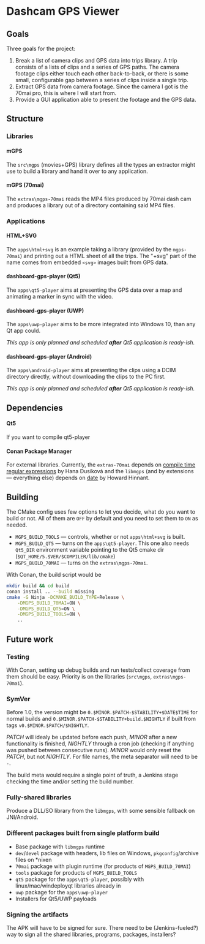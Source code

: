 # Dashcam GPS Viewer

## Goals

Three goals for the project:

1. Break a list of camera clips and GPS data into trips library. A trip consists of a lists of clips and a series of GPS paths. The camera footage clips either touch each other back-to-back, or there is some small, configurable gap between a series of clips inside a single trip.
2. Extract GPS data from camera footage. Since the camera I got is the 70mai pro, this is where I will start from.
3. Provide a GUI application able to present the footage and the GPS data.

## Structure

### Libraries

#### mGPS

The `src\mgps` (movies+GPS) library defines all the types an extractor might use to build a library and hand it over to any application.

#### mGPS (70mai)

The `extras\mgps-70mai` reads the MP4 files produced by 70mai dash cam and produces a library out of a directory containing said MP4 files.

### Applications

#### HTML+SVG

The `apps\html+svg` is an example taking a library (provided by the `mgps-70mai`) and printing out a HTML sheet of all the trips. The "+svg" part of the name comes from embedded `<svg>` images built from GPS data.

#### dashboard-gps-player (Qt5)

The `apps\qt5-player` aims at presenting the GPS data over a map and animating a marker in sync with the video.

#### dashboard-gps-player (UWP)

The `apps\uwp-player` aims to be more integrated into Windows 10, than any Qt app could.

_This app is only planned and scheduled **after** Qt5 application is ready-ish._

#### dashboard-gps-player (Android)

The `apps\android-player` aims at presenting the clips using a DCIM directory directly, without downloading the clips to the PC first.

_This app is only planned and scheduled **after** Qt5 application is ready-ish._

## Dependencies

#### Qt5
If you want to compile qt5-player

#### Conan Package Manager
For external libraries. Currently, the `extras-70mai` depends on [compile time regular expressions](https://github.com/hanickadot/compile-time-regular-expressions) by Hana Dusíková and the `libmgps` (and by extensions &mdash; everything else) depends on [date](https://github.com/HowardHinnant/date) by Howard Hinnant.

## Building

The CMake config uses few options to let you decide, what do you want to build or not. All of them are `OFF` by default and you need to set them to `ON` as needed.
- `MGPS_BUILD_TOOLS` &mdash; controls, whether or not `apps\html+svg` is built.
- `MGPS_BUILD_QT5` &mdash; turns on the `apps\qt5-player`. This one also needs `Qt5_DIR` environment variable pointing to the Qt5 cmake dir (`$QT_HOME/5.$VER/$COMPILER/lib/cmake`)
- `MGPS_BUILD_70MAI` &mdash; turns on the `extras\mgps-70mai`.

With Conan, the build script would be

```sh
mkdir build && cd build
conan install .. --build missing
cmake -G Ninja -DCMAKE_BUILD_TYPE=Release \
    -DMGPS_BUILD_70MAI=ON \
    -DMGPS_BUILD_QT5=ON \
    -DMGPS_BUILD_TOOLS=ON \
    ..
```

## Future work

### Testing 

With Conan, setting up debug builds and run tests/collect coverage from them should be easy. Priority is on the libraries (`src\mgps`, `extras\mgps-70mai`).

### SymVer

Before 1.0, the version might be `0.$MINOR.$PATCH-$STABILITY+$DATE$TIME` for normal builds and `0.$MINOR.$PATCH-$STABILITY+build.$NIGHTLY` if built from tags `v0.$MINOR.$PATCH/$NIGHTLY`. 

_PATCH_ will idealy be updated before each push, _MINOR_ after a new functionality is finished, _NIGHTLY_ through a cron job (checking if anything was pushed between consecutive runs). _MINOR_ would only reset the _PATCH_, but not _NIGHTLY_. For file names, the meta separator will need to be `-`.

The build meta would require a single point of truth, a Jenkins stage checking the time and/or setting the build number.

### Fully-shared libraries

Produce a DLL/SO library from the `libmgps`, with some sensible fallback on JNI/Android.

### Different packages built from single platform build

- Base package with `libmgps` runtime
- `dev`/`devel` package with headers, lib files on Windows, `pkgconfig`/archive files on *nixen
- `70mai` package with plugin runtime (for products of `MGPS_BUILD_70MAI`)
- `tools` package for products of `MGPS_BUILD_TOOLS`
- `qt5` package for the `apps\qt5-player`, possibly with linux/mac/windeployqt libraries already in
- `uwp` package for the `apps\uwp-player`
- Installers for Qt5/UWP payloads

### Signing the artifacts

The APK will have to be signed for sure. There need to be (Jenkins-fueled?) way to sign all the shared libraries, programs, packages, installers?
